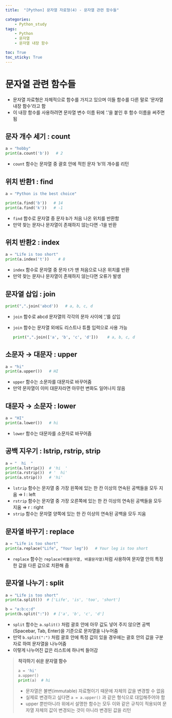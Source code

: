 ```yaml
---
title:  "[Python] 문자열 자료형(4) - 문자열 관련 함수들" 

categories: 
    - Python_study
tags: 
    - Python
    - 문자열
    - 문자열 내장 함수

toc: True
toc_sticky: True
---
```


# 문자열 관련 함수들

- 문자열 자료형은 자체적으로 함수를 가지고 있으며 이들 함수를 다른 말로 ‘문자열 내장 함수’라고 함
- 이 내장 함수를 사용하려면 문자열 변수 이름 뒤에 ‘.’을 붙인 후 함수 이름을 써주면 됨

## 문자 개수 세기 : count

```python
a = "hobby"
print(a.count('b'))   # 2
```

- `count` 함수는 문자열 중 괄호 안에 적힌 문자 ‘b’의 개수를 리턴

## 위치 반환1 : find

```python
a = "Python is the best choice"

print(a.find('b'))   # 14
print(a.find('k'))   # -1
```

- `find` 함수로 문자열 중 문자 b가 처음 나온 위치를 반환함
- 만약 찾는 문자나 문자열이 존재하지 않는다면 -1을 반환

## 위치 반환2 : index

```python
a = "Life is too short"
print(a.index('t'))    # 8
```

- `index` 함수로 문자열 중 문자 t가 맨 처음으로 나온 위치를 반환
- 만약 찾는 문자나 문자열이 존재하지 않는다면 오류가 발생

## 문자열 삽입 : join

```python
print(",".join('abcd'))   # a, b, c, d
```

- `join` 함수로 abcd 문자열의 각각의 문자 사이에 ‘,’를 삽입
- `join` 함수는 문자열 외에도 리스트나 튜플 입력으로 사용 가능
    
    ```python
    print(",".join(['a', 'b', 'c', 'd']))    # a, b, c, d
    ```
    

## 소문자 → 대문자 : upper

```python
a = "hi"
print(a.upper())   # HI
```

- `upper` 함수는 소문자를 대문자로 바꾸어줌
- 만약 문자열이 이미 대문자라면 아무런 변화도 일어나지 않음

## 대문자 → 소문자 : lower

```python
a = "HI"
print(a.lower())   # hi
```

- `lower` 함수는 대문자를 소문자로 바꾸어줌

## 공백 지우기 : lstrip, rstrip, strip

```python
a = "  hi  "
print(a.lstrip())  # 'hi  '      
print(a.rstrip())  # '  hi'
print(a.strip())   # 'hi'
```

- `lstrip` 함수는 문자열 중 가장 왼쪽에 있는 한 칸 이상의 연속된 공백들을 모두 지움 ⇒ l : left
- `rstrip` 함수는 문자열 중 가장 오른쪽에 있는 한 칸 이상의 연속된 공백들을 모두 지움 ⇒ r : right
- `strip` 함수는 문자열 양쪽에 있는 한 칸 이상의 연속된 공백을 모두 지움

## 문자열 바꾸기 : replace

```python
a = "Life is too short"
print(a.replace("Life", "Your leg"))   # Your leg is too short
```

- `replace` 함수는 `replace(바뀔문자열, 바꿀문자열)`처럼 사용하여 문자열 안의 특정한 값을 다른 값으로 치환해 줌

## 문자열 나누기 : split

```python
a = "Life is too short"
print(a.split())  # ['Life', 'is', 'too', 'short']

b = "a:b:c:d"
print(b.split(":"))  # ['a', 'b', 'c', 'd']
```

- `split` 함수는 `a.split()` 처럼 괄호 안에 아무 값도 넣어 주지 않으면 공백(Spacebar, Tab, Enter)을 기준으로 문자열을 나누어줌
- 만약 `b.split(":")` 처럼 괄호 안에 특정 값이 있을 경우에는 괄호 안의 값을 구분자로 하여 문자열을 나누어줌
- 이렇게 나누어진 값은 리스트에 하나씩 들어감

> **착각하기 쉬운 문자열 함수**
> 
> 
> ```python
> a = 'hi'
> a.upper()
> print(a)  # hi
> ```
> 
> - 문자열은 불변(immutable) 자료형이기 때문에 자체의 값을 변경할 수 없음
> - 실제로 변경하고 싶다면 `a = a.upper()` 과 같은 형식으로 대입해주어야 함
> - upper 뿐만아니라 위에서 설명한 함수는 모두 이와 같은 규칙이 적용되여 문자열 자체의 값이 변경되는 것이 아니라 변경된 값을 리턴

